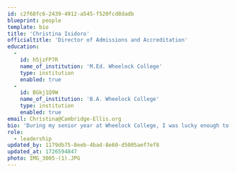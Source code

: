 ```yaml
---
id: c2f68fc6-2439-4912-a545-f520fcd8dadb
blueprint: people
template: bio
title: 'Christina Isidoro'
officialtitle: 'Director of Admissions and Accreditation'
education:
  -
    id: h5jzFP7R
    name_of_institution: 'M.Ed. Wheelock College'
    type: institution
    enabled: true
  -
    id: BGkj1Q9W
    name_of_institution: 'B.A. Wheelock College'
    type: institution
    enabled: true
email: Christina@Cambridge-Ellis.org
bio: 'During my senior year at Wheelock College, I was lucky enough to be a student teacher at Cambridge-Ellis. As soon as I walked into the building for the first time, I realized this was a very special place. I began working at CES the Summer of 2008 and never looked back! Over the years, I have developed a love for the Reggio approach, and strive to create a comforting, nurturing, and inspiring environment for the children in our class. Using the environment as an additional “teacher,” I enjoy observing children play and learn through their experiences. My family is very important to me, so when I’m not at CES I soak up every moment with my husband and four children.'
role:
  - leadership
updated_by: 1179db75-8eeb-4bad-8e60-d5005aef7ef8
updated_at: 1726594847
photo: IMG_3005-(1).JPG
---
```


